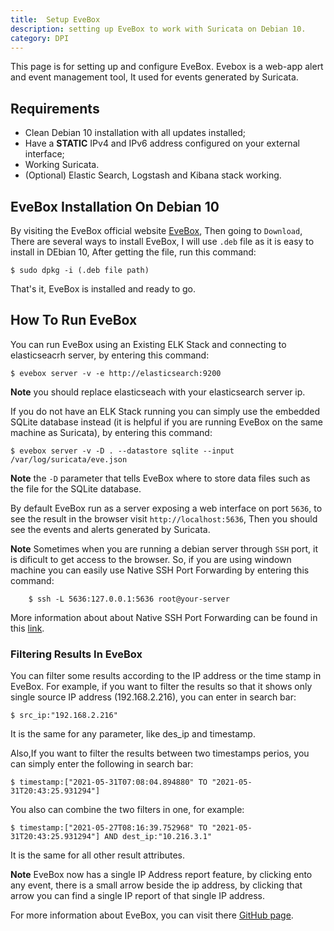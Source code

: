 ```yaml
---
title:  Setup EveBox
description: setting up EveBox to work with Suricata on Debian 10.
category: DPI 
---
```


This page is for setting up and configure EveBox. Evebox is a web-app alert and event management tool, It used for events generated by Suricata. 

## Requirements

* Clean Debian 10 installation with all updates installed;
* Have a **STATIC** IPv4 and IPv6 address configured on your external 
  interface;
* Working Suricata.
* (Optional) Elastic Search, Logstash and Kibana stack working.


## EveBox Installation On Debian 10

By visiting the EveBox official website [EveBox](https://evebox.org/), Then going to `Download`, There are several ways to install EveBox, I will use `.deb` file as it is easy to install in DEbian 10, After getting the file, run this command:

	$ sudo dpkg -i (.deb file path)

That's it, EveBox is installed and ready to go. 


## How To Run EveBox 

You can run EveBox using an Existing ELK Stack and connecting to elasticseacrh server, by entering this command:

	$ evebox server -v -e http://elasticsearch:9200

**Note** you should replace elasticseach with your elasticsearch server ip.

If you do not have an ELK Stack running you can simply use the embedded SQLite database instead (it is helpful if you are running EveBox on the same machine as Suricata), by entering this command:

	$ evebox server -v -D . --datastore sqlite --input /var/log/suricata/eve.json

**Note** the `-D` parameter that tells EveBox where to store data files such as the file for the SQLite database. 

By default EveBox run as a server exposing a web interface on port `5636`, to see the result in the browser visit `http://localhost:5636`, Then you should see the events and alerts generated by Suricata. 

**Note** Sometimes when you are running a debian server through `SSH` port, it is dificult to get access to the browser. So, if you are using windown machine you can easily use Native SSH Port Forwarding by entering this command:

		$ ssh -L 5636:127.0.0.1:5636 root@your-server

More information about about Native SSH Port Forwarding  can be found in this [link](http://woshub.com/ssh-tunnel-port-forward-windows/).



### Filtering Results In EveBox 

You can filter some results according to the IP address or the time stamp in EveBox. For example, if you want to filter the results so that it shows only single source IP address (192.168.2.216), you can enter in search bar:

	$ src_ip:"192.168.2.216"

It is the same for any parameter, like des_ip and timestamp. 

Also,If you want to filter the results between two timestamps perios, you can simply enter the following in search bar:

	$ timestamp:["2021-05-31T07:08:04.894880" TO "2021-05-31T20:43:25.931294"]

You also can combine the two filters in one, for example:

	$ timestamp:["2021-05-27T08:16:39.752968" TO "2021-05-31T20:43:25.931294"] AND dest_ip:"10.216.3.1"

It is the same for all other result attributes. 

**Note** EveBox now has a single IP Address report feature, by clicking ento any event, there is a small arrow beside the ip address, by clicking that arrow you can find a single IP report of that single IP address. 


For more information about EveBox, you can visit there [GitHub page](https://github.com/jasonish/evebox).


